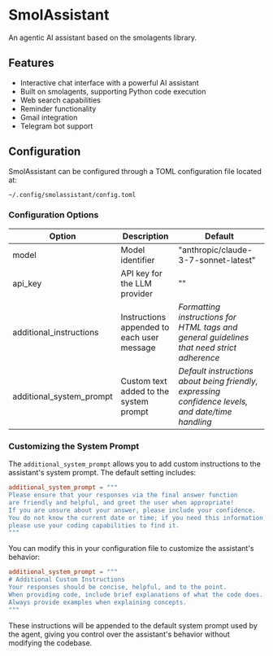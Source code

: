 # SmolAssistant

An agentic AI assistant based on the smolagents library.

## Features

- Interactive chat interface with a powerful AI assistant
- Built on smolagents, supporting Python code execution
- Web search capabilities
- Reminder functionality
- Gmail integration
- Telegram bot support

## Configuration

SmolAssistant can be configured through a TOML configuration file located at:

```
~/.config/smolassistant/config.toml
```

### Configuration Options

| Option | Description | Default |
|--------|-------------|---------|
| model | Model identifier | "anthropic/claude-3-7-sonnet-latest" |
| api_key | API key for the LLM provider | "" |
| additional_instructions | Instructions appended to each user message | *Formatting instructions for HTML tags and general guidelines that need strict adherence* |
| additional_system_prompt | Custom text added to the system prompt | *Default instructions about being friendly, expressing confidence levels, and date/time handling* |

### Customizing the System Prompt

The `additional_system_prompt` allows you to add custom instructions to the assistant's system prompt. The default setting includes:

```toml
additional_system_prompt = """
Please ensure that your responses via the final answer function 
are friendly and helpful, and greet the user when appropriate!
If you are unsure about your answer, please include your confidence.
You do not know the current date or time; if you need this information, 
please use your coding capabilities to find it.
"""
```

You can modify this in your configuration file to customize the assistant's behavior:

```toml
additional_system_prompt = """
# Additional Custom Instructions
Your responses should be concise, helpful, and to the point. 
When providing code, include brief explanations of what the code does.
Always provide examples when explaining concepts.
"""
```

These instructions will be appended to the default system prompt used by the agent, giving you control over the assistant's behavior without modifying the codebase.